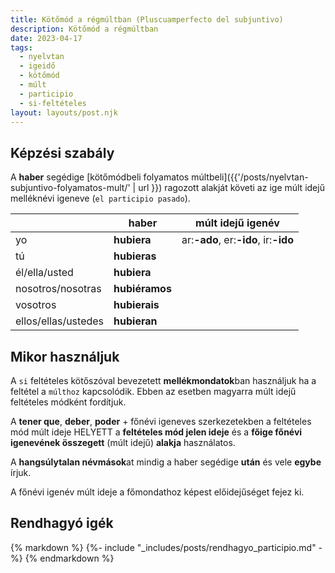 ```yaml
---
title: Kötőmód a régmúltban (Pluscuamperfecto del subjuntivo)
description: Kötőmód a régmúltban
date: 2023-04-17
tags:
  - nyelvtan
  - igeidő
  - kötőmód
  - múlt
  - participio
  - si-feltételes
layout: layouts/post.njk
---
```


## Képzési szabály

A **haber** segédige [kötőmódbeli folyamatos múltbeli]({{'/posts/nyelvtan-subjuntivo-folyamatos-mult/' | url }}) ragozott alakját követi az ige múlt idejű melléknévi igeneve (`el participio pasado`).

&nbsp;|haber|múlt idejű igenév
----|----|----
yo|**hubiera**| ar:**-ado**, er:**-ido**, ir:**-ido**
tú|**hubieras**|
él/ella/usted|**hubiera**|
nosotros/nosotras|**hubiéramos**|
vosotros|**hubierais**|
ellos/ellas/ustedes|**hubieran**|

## Mikor használjuk

A `si` feltételes kötőszóval bevezetett **mellékmondatok**ban használjuk ha a feltétel a `múlthoz` kapcsolódik.
Ebben az esetben magyarra múlt idejű feltételes módként fordítjuk.

A **tener que**, **deber**, **poder** + főnévi igeneves szerkezetekben a feltételes mód múlt ideje HELYETT a **feltételes mód jelen ideje** és a **főige főnévi igenevének összegett** (múlt idejű) **alakja** használatos.

A **hangsúlytalan névmások**at mindig a haber segédige **után** és vele **egybe** írjuk.

A főnévi igenév múlt ideje a főmondathoz képest előidejűséget fejez ki.

## Rendhagyó igék

{% markdown %}
  {%- include "_includes/posts/rendhagyo_participio.md" -%}
{% endmarkdown %}
